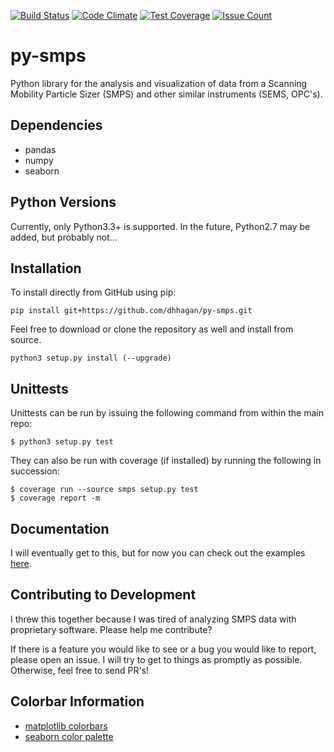 [![Build Status](https://travis-ci.org/dhhagan/py-smps.svg?branch=master)](https://travis-ci.org/dhhagan/py-smps)
[![Code Climate](https://codeclimate.com/github/dhhagan/py-smps/badges/gpa.svg)](https://codeclimate.com/github/dhhagan/py-smps)
[![Test Coverage](https://codeclimate.com/github/dhhagan/py-smps/badges/coverage.svg)](https://codeclimate.com/github/dhhagan/py-smps/coverage)
[![Issue Count](https://codeclimate.com/github/dhhagan/py-smps/badges/issue_count.svg)](https://codeclimate.com/github/dhhagan/py-smps)

# py-smps
Python library for the analysis and visualization of data from a Scanning Mobility Particle Sizer (SMPS) and other similar instruments (SEMS, OPC's).

## Dependencies

  * pandas
  * numpy
  * seaborn

## Python Versions

Currently, only Python3.3+ is supported. In the future, Python2.7 may be added, but probably not...

## Installation

To install directly from GitHub using pip:

    pip install git+https://github.com/dhhagan/py-smps.git

Feel free to download or clone the repository as well and install from source.

    python3 setup.py install (--upgrade)

## Unittests

Unittests can be run by issuing the following command from within the main repo:

    $ python3 setup.py test

They can also be run with coverage (if installed) by running the following in succession:

    $ coverage run --source smps setup.py test
    $ coverage report -m


## Documentation

I will eventually get to this, but for now you can check out the examples [here](/examples).

## Contributing to Development

I threw this together because I was tired of analyzing SMPS data with proprietary software. Please help me contribute?

If there is a feature you would like to see or a bug you would like to report, please open an issue. I will try to get to things as promptly as possible. Otherwise, feel free to send PR's!


## Colorbar Information

  * [matplotlib colorbars](http://matplotlib.org/examples/color/colormaps_reference.html)
  * [seaborn color palette](http://seaborn.pydata.org/tutorial/color_palettes.html)
